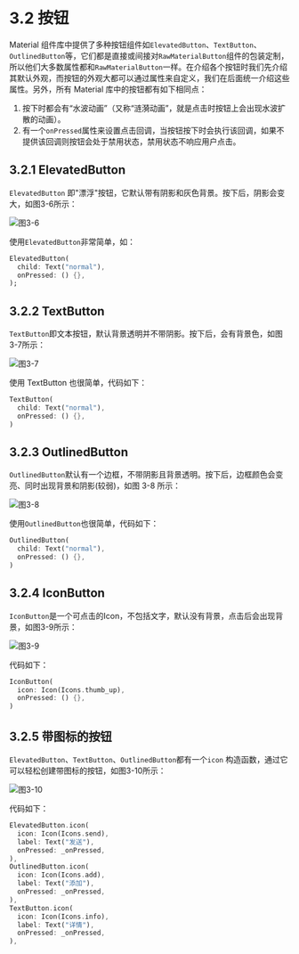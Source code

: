# 3.2 按钮

Material 组件库中提供了多种按钮组件如`ElevatedButton`、`TextButton`、`OutlinedButton`等，它们都是直接或间接对`RawMaterialButton`组件的包装定制，所以他们大多数属性都和`RawMaterialButton`一样。在介绍各个按钮时我们先介绍其默认外观，而按钮的外观大都可以通过属性来自定义，我们在后面统一介绍这些属性。另外，所有 Material 库中的按钮都有如下相同点：

1. 按下时都会有“水波动画”（又称“涟漪动画”，就是点击时按钮上会出现水波扩散的动画）。
2. 有一个`onPressed`属性来设置点击回调，当按钮按下时会执行该回调，如果不提供该回调则按钮会处于禁用状态，禁用状态不响应用户点击。

## 3.2.1 ElevatedButton

`ElevatedButton` 即"漂浮"按钮，它默认带有阴影和灰色背景。按下后，阴影会变大，如图3-6所示：

![图3-6](../imgs/3-6.png)

使用`ElevatedButton`非常简单，如：

```dart
ElevatedButton(
  child: Text("normal"),
  onPressed: () {},
);
```

## 3.2.2 TextButton

`TextButton`即文本按钮，默认背景透明并不带阴影。按下后，会有背景色，如图3-7所示：

![图3-7](../imgs/3-7.png)

使用 TextButton 也很简单，代码如下：

```dart
TextButton(
  child: Text("normal"),
  onPressed: () {},
)
```

## 3.2.3 OutlinedButton

`OutlinedButton`默认有一个边框，不带阴影且背景透明。按下后，边框颜色会变亮、同时出现背景和阴影(较弱)，如图 3-8 所示：

![图3-8](../imgs/3-8.png)

使用`OutlinedButton`也很简单，代码如下：

```dart
OutlinedButton(
  child: Text("normal"),
  onPressed: () {},
)
```

## 3.2.4 IconButton

`IconButton`是一个可点击的Icon，不包括文字，默认没有背景，点击后会出现背景，如图3-9所示：

![图3-9](../imgs/3-9.png)

代码如下：

```dart
IconButton(
  icon: Icon(Icons.thumb_up),
  onPressed: () {},
)
```



## 3.2.5 带图标的按钮

`ElevatedButton`、`TextButton`、`OutlinedButton`都有一个`icon` 构造函数，通过它可以轻松创建带图标的按钮，如图3-10所示：

![图3-10](../imgs/3-10.png)

代码如下：

```dart
ElevatedButton.icon(
  icon: Icon(Icons.send),
  label: Text("发送"),
  onPressed: _onPressed,
),
OutlinedButton.icon(
  icon: Icon(Icons.add),
  label: Text("添加"),
  onPressed: _onPressed,
),
TextButton.icon(
  icon: Icon(Icons.info),
  label: Text("详情"),
  onPressed: _onPressed,
),
```

